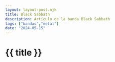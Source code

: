```yaml
---
layout: layout-post.njk
title: Black Sabbath
description: Artículo de la banda Black Sabbath
tags: ["bandas","metal"]
date: "2024-05-15"
---
```


# {{ title }}
